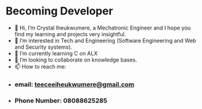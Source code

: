 # Becoming Developer
- 👋 Hi, I’m Crystal Iheukwumere, a Mechatronic Engineer and I hope you find my learning and projects very insightful.
- 👀 I’m interested in Tech and Engineering (Software Engineering and Web and Security systems).
- 🌱 I’m currently learning C on ALX
- 💞️ I’m looking to collaborate on knowledge bases.
- 📫 How to reach me: 
- ### email: teeceeiheukwumere@gmail.com
- ### Phone Number: 08088625285

<!---
TeeCee-I/TeeCee-I is a ✨ special ✨ repository because its `README.md` (this file) appears on your GitHub profile.
You can click the Preview link to take a look at your changes.
--->
